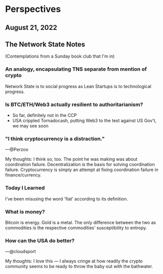 # Perspectives
## August 21, 2022

## The Network State Notes
(Contemplations from a Sunday book club that I'm in)

### An analogy, encapsulating TNS separate from mention of crypto
Network State is to social progress as Lean Startups is to technological progress.

### Is BTC/ETH/Web3 actually resilient to authoritarianism?
* So far, definitely not in the CCP
* USA crippled Tornadocash, putting Web3 to the test against US Gov't, we may see soon

### "I think cryptocurrency is a distraction."
—@Perzoo

My thoughts: I think so, too. The point he was making was about coordination failure. Decentralization is the basis for solving coordination failure. Cryptocurrency is simply an attempt at fixing coordination failure in finance/currency.

### Today I Learned
I've been misusing the word 'fiat' according to its definition.

### What is money?
Bitcoin is energy. Gold is a metal. The only difference between the two as commodities is the respective commodities' susceptibility to entropy.

### How can the USA do better?
—@cloudsport

My thoughts: I love this — I always cringe at how readily the crypto community seems to be ready to throw the baby out with the bathwater.
